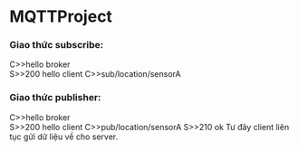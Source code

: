 # MQTTProject
### Giao thức subscribe:
C>>hello broker  
S>>200 hello client
C>>sub/location/sensorA
### Giao thức publisher:
C>>hello broker  
S>>200 hello client
C>>pub/location/sensorA
S>>210 ok
Tư đây client liên tục gửi dữ liệu về cho server.